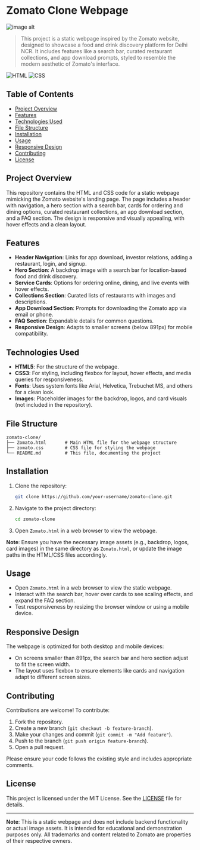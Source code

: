 # Zomato Clone Webpage
![image alt](https://github.com/PrabhanshuKamal2121/Zomato_clone/blob/c1864e9f1182ff99f90bd9214c034868f96e46df/Zomatologo2.jpeg)
>This project is a static webpage inspired by the Zomato website, designed to showcase a food and drink discovery platform for Delhi NCR. It includes features like a search bar, curated restaurant collections, and app download prompts, styled to resemble the modern aesthetic of Zomato's interface.

![HTML](https://img.shields.io/badge/HTML5-e34c26?style=for-the-badge&logo=html5&logoColor=white)
![CSS](https://img.shields.io/badge/CSS3-264de4?style=for-the-badge&logo=css3&logoColor=white)
## Table of Contents
- [Project Overview](#project-overview)
- [Features](#features)
- [Technologies Used](#technologies-used)
- [File Structure](#file-structure)
- [Installation](#installation)
- [Usage](#usage)
- [Responsive Design](#responsive-design)
- [Contributing](#contributing)
- [License](#license)

## Project Overview
This repository contains the HTML and CSS code for a static webpage mimicking the Zomato website's landing page. The page includes a header with navigation, a hero section with a search bar, cards for ordering and dining options, curated restaurant collections, an app download section, and a FAQ section. The design is responsive and visually appealing, with hover effects and a clean layout.

## Features
- **Header Navigation**: Links for app download, investor relations, adding a restaurant, login, and signup.
- **Hero Section**: A backdrop image with a search bar for location-based food and drink discovery.
- **Service Cards**: Options for ordering online, dining, and live events with hover effects.
- **Collections Section**: Curated lists of restaurants with images and descriptions.
- **App Download Section**: Prompts for downloading the Zomato app via email or phone.
- **FAQ Section**: Expandable details for common questions.
- **Responsive Design**: Adapts to smaller screens (below 891px) for mobile compatibility.

## Technologies Used
- **HTML5**: For the structure of the webpage.
- **CSS3**: For styling, including flexbox for layout, hover effects, and media queries for responsiveness.
- **Fonts**: Uses system fonts like Arial, Helvetica, Trebuchet MS, and others for a clean look.
- **Images**: Placeholder images for the backdrop, logos, and card visuals (not included in the repository).

## File Structure
```
zomato-clone/
├── Zomato.html       # Main HTML file for the webpage structure
├── zomato.css        # CSS file for styling the webpage
└── README.md         # This file, documenting the project
```

## Installation
1. Clone the repository:
   ```bash
   git clone https://github.com/your-username/zomato-clone.git
   ```
2. Navigate to the project directory:
   ```bash
   cd zomato-clone
   ```
3. Open `Zomato.html` in a web browser to view the webpage.

**Note**: Ensure you have the necessary image assets (e.g., backdrop, logos, card images) in the same directory as `Zomato.html`, or update the image paths in the HTML/CSS files accordingly.

## Usage
- Open `Zomato.html` in a web browser to view the static webpage.
- Interact with the search bar, hover over cards to see scaling effects, and expand the FAQ section.
- Test responsiveness by resizing the browser window or using a mobile device.

## Responsive Design
The webpage is optimized for both desktop and mobile devices:
- On screens smaller than 891px, the search bar and hero section adjust to fit the screen width.
- The layout uses flexbox to ensure elements like cards and navigation adapt to different screen sizes.

## Contributing
Contributions are welcome! To contribute:
1. Fork the repository.
2. Create a new branch (`git checkout -b feature-branch`).
3. Make your changes and commit (`git commit -m "Add feature"`).
4. Push to the branch (`git push origin feature-branch`).
5. Open a pull request.

Please ensure your code follows the existing style and includes appropriate comments.

## License
This project is licensed under the MIT License. See the [LICENSE](LICENSE) file for details.

---

**Note**: This is a static webpage and does not include backend functionality or actual image assets. It is intended for educational and demonstration purposes only. All trademarks and content related to Zomato are properties of their respective owners.
